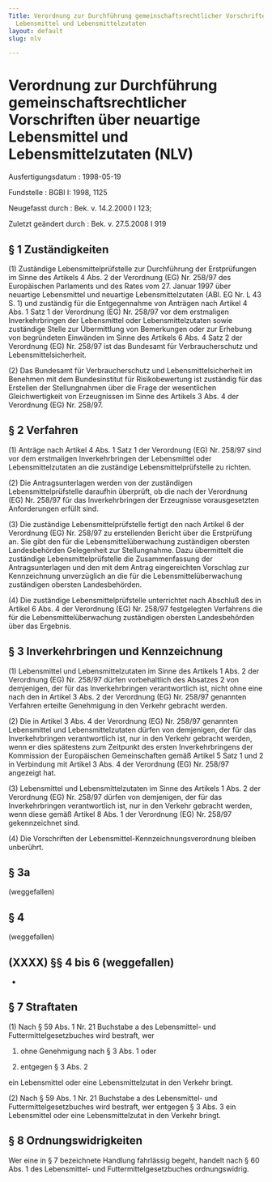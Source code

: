 ```yaml
---
Title: Verordnung zur Durchführung gemeinschaftsrechtlicher Vorschriften über neuartige
  Lebensmittel und Lebensmittelzutaten
layout: default
slug: nlv

---
```


# Verordnung zur Durchführung gemeinschaftsrechtlicher Vorschriften über neuartige Lebensmittel und Lebensmittelzutaten (NLV)

Ausfertigungsdatum
:   1998-05-19

Fundstelle
:   BGBl I: 1998, 1125

Neugefasst durch
:   Bek. v. 14.2.2000 I 123;

Zuletzt geändert durch
:   Bek. v. 27.5.2008 I 919


## § 1 Zuständigkeiten

(1) Zuständige Lebensmittelprüfstelle zur Durchführung der
Erstprüfungen im Sinne des Artikels 4 Abs. 2 der Verordnung (EG) Nr.
258/97 des Europäischen Parlaments und des Rates vom 27. Januar 1997
über neuartige Lebensmittel und neuartige Lebensmittelzutaten (ABl. EG
Nr. L 43 S. 1) und zuständig für die Entgegennahme von Anträgen nach
Artikel 4 Abs. 1 Satz 1 der Verordnung (EG) Nr. 258/97 vor dem
erstmaligen Inverkehrbringen der Lebensmittel oder Lebensmittelzutaten
sowie zuständige Stelle zur Übermittlung von Bemerkungen oder zur
Erhebung von begründeten Einwänden im Sinne des Artikels 6 Abs. 4 Satz
2 der Verordnung (EG) Nr. 258/97 ist das Bundesamt für
Verbraucherschutz und Lebensmittelsicherheit.

(2) Das Bundesamt für Verbraucherschutz und Lebensmittelsicherheit im
Benehmen mit dem Bundesinstitut für Risikobewertung ist zuständig für
das Erstellen der Stellungnahmen über die Frage der wesentlichen
Gleichwertigkeit von Erzeugnissen im Sinne des Artikels 3 Abs. 4 der
Verordnung (EG) Nr. 258/97.


## § 2 Verfahren

(1) Anträge nach Artikel 4 Abs. 1 Satz 1 der Verordnung (EG) Nr.
258/97 sind vor dem erstmaligen Inverkehrbringen der Lebensmittel oder
Lebensmittelzutaten an die zuständige Lebensmittelprüfstelle zu
richten.

(2) Die Antragsunterlagen werden von der zuständigen
Lebensmittelprüfstelle daraufhin überprüft, ob die nach der Verordnung
(EG) Nr. 258/97 für das Inverkehrbringen der Erzeugnisse
vorausgesetzten Anforderungen erfüllt sind.

(3) Die zuständige Lebensmittelprüfstelle fertigt den nach Artikel 6
der Verordnung (EG) Nr. 258/97 zu erstellenden Bericht über die
Erstprüfung an. Sie gibt den für die Lebensmittelüberwachung
zuständigen obersten Landesbehörden Gelegenheit zur Stellungnahme.
Dazu übermittelt die zuständige Lebensmittelprüfstelle die
Zusammenfassung der Antragsunterlagen und den mit dem Antrag
eingereichten Vorschlag zur Kennzeichnung unverzüglich an die für die
Lebensmittelüberwachung zuständigen obersten Landesbehörden.

(4) Die zuständige Lebensmittelprüfstelle unterrichtet nach Abschluß
des in Artikel 6 Abs. 4 der Verordnung (EG) Nr. 258/97 festgelegten
Verfahrens die für die Lebensmittelüberwachung zuständigen obersten
Landesbehörden über das Ergebnis.


## § 3 Inverkehrbringen und Kennzeichnung

(1) Lebensmittel und Lebensmittelzutaten im Sinne des Artikels 1 Abs.
2 der Verordnung (EG) Nr. 258/97 dürfen vorbehaltlich des Absatzes 2
von demjenigen, der für das Inverkehrbringen verantwortlich ist, nicht
ohne eine nach den in Artikel 3 Abs. 2 der Verordnung (EG) Nr. 258/97
genannten Verfahren erteilte Genehmigung in den Verkehr gebracht
werden.

(2) Die in Artikel 3 Abs. 4 der Verordnung (EG) Nr. 258/97 genannten
Lebensmittel und Lebensmittelzutaten dürfen von demjenigen, der für
das Inverkehrbringen verantwortlich ist, nur in den Verkehr gebracht
werden, wenn er dies spätestens zum Zeitpunkt des ersten
Inverkehrbringens der Kommission der Europäischen Gemeinschaften gemäß
Artikel 5 Satz 1 und 2 in Verbindung mit Artikel 3 Abs. 4 der
Verordnung (EG) Nr. 258/97 angezeigt hat.

(3) Lebensmittel und Lebensmittelzutaten im Sinne des Artikels 1 Abs.
2 der Verordnung (EG) Nr. 258/97 dürfen von demjenigen, der für das
Inverkehrbringen verantwortlich ist, nur in den Verkehr gebracht
werden, wenn diese gemäß Artikel 8 Abs. 1 der Verordnung (EG) Nr.
258/97 gekennzeichnet sind.

(4) Die Vorschriften der Lebensmittel-Kennzeichnungsverordnung bleiben
unberührt.


## § 3a

(weggefallen)


## § 4

(weggefallen)


## (XXXX) §§ 4 bis 6 (weggefallen)

-


## § 7 Straftaten

(1) Nach § 59 Abs. 1 Nr. 21 Buchstabe a des Lebensmittel- und
Futtermittelgesetzbuches wird bestraft, wer

1.  ohne Genehmigung nach § 3 Abs. 1 oder


2.  entgegen § 3 Abs. 2



ein Lebensmittel oder eine Lebensmittelzutat in den Verkehr bringt.

(2) Nach § 59 Abs. 1 Nr. 21 Buchstabe a des Lebensmittel- und
Futtermittelgesetzbuches wird bestraft, wer entgegen § 3 Abs. 3 ein
Lebensmittel oder eine Lebensmittelzutat in den Verkehr bringt.


## § 8 Ordnungswidrigkeiten

Wer eine in § 7 bezeichnete Handlung fahrlässig begeht, handelt nach §
60 Abs. 1 des Lebensmittel- und Futtermittelgesetzbuches
ordnungswidrig.

